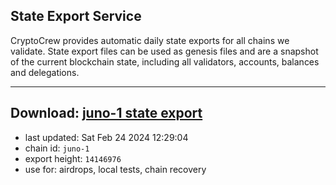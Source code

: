 ## State Export Service
CryptoCrew provides automatic daily state exports for all chains we validate. State export files can be used as genesis files and are a snapshot of the current blockchain state, including all validators, accounts, balances and delegations.

---
**Download: [juno-1 state export](https://dl-eu2.ccvalidators.com/SERVICE/juno/juno-1_export_14146976.json)**
---

- last updated: Sat Feb 24 2024 12:29:04
- chain id: `juno-1`
- export height: `14146976`
- use for: airdrops, local tests, chain recovery
